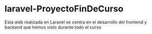 # laravel-ProyectoFinDeCurso
Esta web realizada en Laravel se centra en el desarrollo del frontend y backend que hemos visto durante todo el curso
